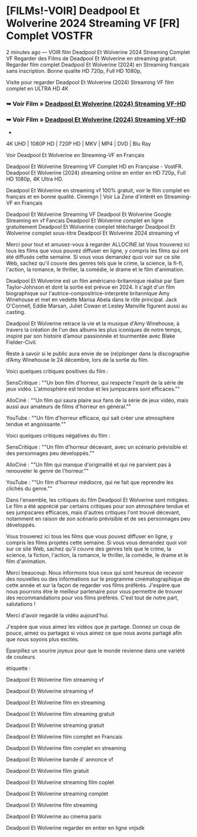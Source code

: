 #  [FILMs!-VOIR] Deadpool Et Wolverine 2024 Streaming VF [FR] Complet VOSTFR

2 minutes ago — VOIR film Deadpool Et Wolverine 2024 Streaming Complet VF Regarder des Films de Deadpool Et Wolverine en streaming gratuit. Regarder film complet Deadpool Et Wolverine (2024) en Streaming français sans inscription. Bonne qualite HD 720p, Full HD 1080p,

Visite pour regarder Deadpool Et Wolverine (2024) Streaming VF film complet en ULTRA HD 4K

### ➥ Voir Film » [Deadpool Et Wolverine (2024) Streaming VF-HD](https://dmovie.fun/fr/movie/533535/deadpool-wolverine?gthb)

### ➥ Voir Film » [Deadpool Et Wolverine (2024) Streaming VF-HD](https://dmovie.fun/fr/movie/533535/deadpool-wolverine?gthb)

+

4K UHD | 1080P HD | 720P HD | MKV | MP4 | DVD | Blu Ray

Voir Deadpool Et Wolverine en Streaming-VF en Français

Deadpool Et Wolverine Streaming VF Complet HD en Française - VostFR. Deadpool Et Wolverine (2024) streaming online en entier en HD 720p, Full HD 1080p, 4K Ultra HD.

Deadpool Et Wolverine en streaming vf 100% gratuit, voir le film complet en français et en bonne qualité. Cinemgn | Voir La Zone d'intérêt en Streaming-VF en Français

Deadpool Et Wolverine Streaming VF Deadpool Et Wolverine Google Streaming en vf Fancais Deadpool Et Wolverine complet en ligne gratuitement Deadpool Et Wolverine complet télécharger Deadpool Et Wolverine complet sous-titre Deadpool Et Wolverine 2024 streaming vf

Merci pour tout et amusez-vous à regarder ALLOCINE.lat Vous trouverez ici tous les films que vous pouvez diffuser en ligne, y compris les films qui ont été diffusés cette semaine. Si vous vous demandez quoi voir sur ce site Web, sachez qu'il couvre des genres tels que le crime, la science, la fi-fi, l'action, la romance, le thriller, la comédie, le drame et le film d'animation.

Deadpool Et Wolverine est un film américano-britannique réalisé par Sam Taylor-Johnson et dont la sortie est prévue en 2024. Il s'agit d'un film biographique sur l'autrice-compositrice-interprète britannique Amy Winehouse et met en vedette Marisa Abela dans le rôle principal. Jack O'Connell, Eddie Marsan, Juliet Cowan et Lesley Manville figurent aussi au casting.

Deadpool Et Wolverine retrace la vie et la musique d'Amy Winehouse, à travers la création de l'un des albums les plus iconiques de notre temps, inspiré par son histoire d’amour passionnée et tourmentée avec Blake Fielder-Civil.

Reste à savoir si le public aura envie de se (re)plonger dans la discographie d’Amy Winehouse le 24 décembre, lors de la sortie du film.

Voici quelques critiques positives du film :

SensCritique : ""Un bon film d'horreur, qui respecte l'esprit de la série de jeux vidéo. L'atmosphère est tendue et les jumpscares sont efficaces.""

AlloCiné : ""Un film qui saura plaire aux fans de la série de jeux vidéo, mais aussi aux amateurs de films d'horreur en général.""

YouTube : ""Un film d'horreur efficace, qui sait créer une atmosphère tendue et angoissante.""

Voici quelques critiques négatives du film :

SensCritique : ""Un film d'horreur décevant, avec un scénario prévisible et des personnages peu développés.""

AlloCiné : ""Un film qui manque d'originalité et qui ne parvient pas à renouveler le genre de l'horreur.""

YouTube : ""Un film d'horreur médiocre, qui ne fait que reprendre les clichés du genre.""

Dans l'ensemble, les critiques du film Deadpool Et Wolverine sont mitigées. Le film a été apprécié par certains critiques pour son atmosphère tendue et ses jumpscares efficaces, mais d'autres critiques l'ont trouvé décevant, notamment en raison de son scénario prévisible et de ses personnages peu développés.

Vous trouverez ici tous les films que vous pouvez diffuser en ligne, y compris les films projetés cette semaine. Si vous vous demandez quoi voir sur ce site Web, sachez qu'il couvre des genres tels que le crime, la science, la fiction, l'action, la romance, le thriller, la comédie, le drame et le film d'animation.

Merci beaucoup. Nous informons tous ceux qui sont heureux de recevoir des nouvelles ou des informations sur le programme cinématographique de cette année et sur la façon de regarder vos films préférés. J'espère que nous pourrons être le meilleur partenaire pour vous permettre de trouver des recommandations pour vos films préférés. C'est tout de notre part, salutations !

Merci d'avoir regardé la vidéo aujourd'hui.

J'espère que vous aimez les vidéos que je partage. Donnez un coup de pouce, aimez ou partagez si vous aimez ce que nous avons partagé afin que nous soyons plus excités.

Éparpillez un sourire joyeux pour que le monde revienne dans une variété de couleurs.

étiquette :

Deadpool Et Wolverine film streaming vf

Deadpool Et Wolverine streaming vf

Deadpool Et Wolverine film en streaming

Deadpool Et Wolverine film streaming gratuit

Deadpool Et Wolverine streaming gratuit

Deadpool Et Wolverine film complet en Francais

Deadpool Et Wolverine film complet en streaming

Deadpool Et Wolverine bande d` annonce vf

Deadpool Et Wolverine film gratuit

Deadpool Et Wolverine streaming film coplet

Deadpool Et Wolverine streaming complet

Deadpool Et Wolverine film streaming

Deadpool Et Wolverine au cinema paris

Deadpool Et Wolverine regarder en entier en ligne vnjsdk
